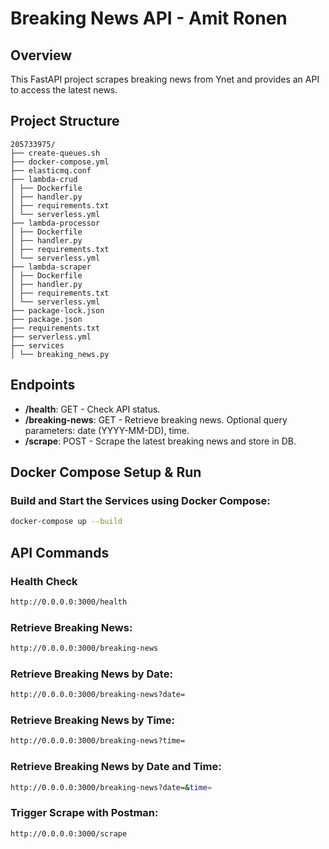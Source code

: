 # Breaking News API - Amit Ronen

## Overview
This FastAPI project scrapes breaking news from Ynet and provides an API to access the latest news.

## Project Structure

``` plaintext
205733975/
├── create-queues.sh
├── docker-compose.yml
├── elasticmq.conf
├── lambda-crud
│ ├── Dockerfile
│ ├── handler.py
│ ├── requirements.txt
│ └── serverless.yml
├── lambda-processor
│ ├── Dockerfile
│ ├── handler.py
│ ├── requirements.txt
│ └── serverless.yml
├── lambda-scraper
│ ├── Dockerfile
│ ├── handler.py
│ ├── requirements.txt
│ └── serverless.yml
├── package-lock.json
├── package.json
├── requirements.txt
├── serverless.yml
├── services
│ └── breaking_news.py
```

## Endpoints

- **/health**: GET - Check API status.
- **/breaking-news**: GET - Retrieve breaking news. Optional query parameters: date (YYYY-MM-DD), time.
- **/scrape**: POST - Scrape the latest breaking news and store in DB.


## Docker Compose Setup & Run

### Build and Start the Services using Docker Compose:

```sh
docker-compose up --build
```

## API Commands

### Health Check

```sh
http://0.0.0.0:3000/health 
````
### Retrieve Breaking News:
```sh
http://0.0.0.0:3000/breaking-news 
```
### Retrieve Breaking News by Date:
```sh
http://0.0.0.0:3000/breaking-news?date= 
```
### Retrieve Breaking News by Time:
```sh
http://0.0.0.0:3000/breaking-news?time= 
```
### Retrieve Breaking News by Date and Time:
```sh
http://0.0.0.0:3000/breaking-news?date=&time= 
```

### Trigger Scrape with Postman:
```sh
http://0.0.0.0:3000/scrape
```